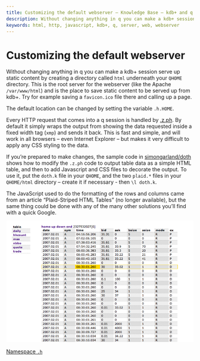 ```yaml
---
title: Customizing the default webserver – Knowledge Base – kdb+ and q documentation
description: Without changing anything in q you can make a kdb+ session serve up static content by creating a directory called html underneath your QHOME directory. This is the root server for the webserver (like the Apache /var/www/html) and is the place to save static content to be served up from kdb+. Try for example saving a favicon.ico file there and calling up a page.
keywords: html, http, javascript, kdb+, q, server, web, webserver
---
```

# Customizing the default webserver




Without changing anything in q you can make a kdb+ session serve up static content by creating a directory called `html` underneath your `QHOME` directory. This is the root server for the webserver (like the Apache `/var/www/html`) and is the place to save static content to be served up from kdb+. Try for example saving a `favicon.ico` file there and calling up a page.

The default location can be changed by setting the variable `.h.HOME`.

Every HTTP request that comes into a q session is handled by [.z.ph](../ref/dotz.md#zph-http-get "HTTP get"). By default it simply wraps the output from showing the data requested inside a fixed width tag (`xmp`) and sends it back. This is fast and simple, and will work in all browsers – even Internet Explorer – but makes it very difficult to apply any CSS styling to the data.

If you’re prepared to make changes, the sample code in 
<i class="fab fa-github"></i> 
[simongarland/doth](https://github.com/simongarland/doth) shows how to modify the `.z.ph` code to output table data as a simple HTML table, and then to add Javascript and CSS files to decorate the output. To use it, put the `doth.k` file in your `QHOME`, and the two `plaid.*` files in your `QHOME/html` directory – create it if necessary - then `\l doth.k`.

The JavaScript used to do the formatting of the rows and columns came from an article “Plaid-Striped HTML Tables” (no longer available), but the same thing could be done with any of the many other solutions you’ll find with a quick Google.

![Plaid-striped formatting](../img/plaid.png "Plaid-striped formatting")

<i class="far fa-hand-point-right"></i> 
[Namespace `.h`](../ref/doth.md)